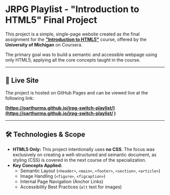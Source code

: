 # JRPG Playlist - "Introduction to HTML5" Final Project

This project is a simple, single-page website created as the final assignment for the **["Introduction to HTML5"](https://www.coursera.org/learn/html )** course, offered by the **University of Michigan** on Coursera.

The primary goal was to build a semantic and accessible webpage using only HTML5, applying all the core concepts taught in the course.

---

## 🚀 Live Site

The project is hosted on GitHub Pages and can be viewed live at the following link:

**[https://oarthurma.github.io/jrpg-switch-playlist/](https://oarthurma.github.io/jrpg-switch-playlist/ )**

---

## 🛠️ Technologies & Scope

*   **HTML5 Only:** This project intentionally uses **no CSS**. The focus was exclusively on creating a well-structured and semantic document, as styling (CSS) is covered in the next course of the specialization.
*   **Key Concepts Applied:**
    *   Semantic Layout (`<header>`, `<main>`, `<footer>`, `<section>`, `<article>`)
    *   Image Handling (`<figure>`, `<figcaption>`)
    *   Internal Page Navigation (Anchor Links)
    *   Accessibility Best Practices (`alt` text for images)

